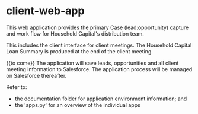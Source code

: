 # client-web-app

This web application provides the primary Case (lead:opportunity) capture and work flow for Household Capital's distribution team.  

This includes the client interface for client meetings.  The Household Capital Loan Summary is produced at the end of the client meeting.

{{to come}} The application will save leads, opportunities and all client meeting information to Salesforce.  The application process will be managed on Salesforce thereafter.

Refer to:
 - the documentation folder for application environment information; and
 - the 'apps.py' for an overview of the individual apps

